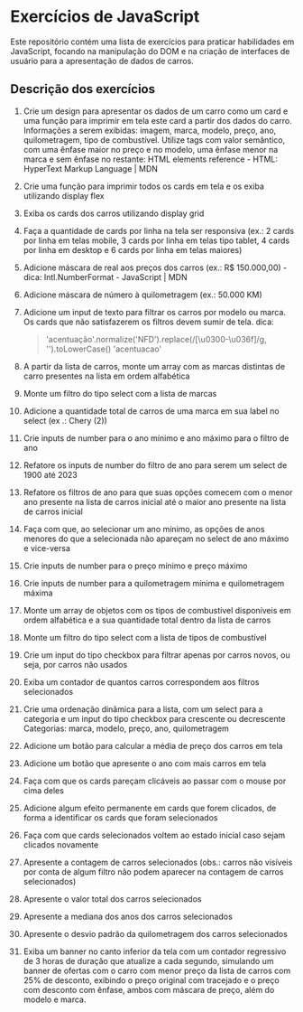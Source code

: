 # Exercícios de JavaScript

Este repositório contém uma lista de exercícios para praticar habilidades em JavaScript, focando na manipulação do DOM e na criação de interfaces de usuário para a apresentação de dados de carros.

## Descrição dos exercícios

1. Crie um design para apresentar os dados de um carro como um card e uma função para imprimir em tela este card a partir dos dados do carro. Informações a serem exibidas: imagem, marca, modelo, preço, ano, quilometragem, tipo de combustível.
   Utilize tags com valor semântico, com uma ênfase maior no preço e no modelo, uma ênfase menor na marca e sem ênfase no restante: HTML elements reference - HTML: HyperText Markup Language | MDN

2. Crie uma função para imprimir todos os cards em tela e os exiba utilizando display flex

3. Exiba os cards dos carros utilizando display grid

4. Faça a quantidade de cards por linha na tela ser responsiva (ex.: 2 cards por linha em telas mobile, 3 cards por linha em telas tipo tablet, 4 cards por linha em desktop e 6 cards por linha em telas maiores)

5. Adicione máscara de real aos preços dos carros (ex.: R$ 150.000,00) - dica: Intl.NumberFormat - JavaScript | MDN

6. Adicione máscara de número à quilometragem (ex.: 50.000 KM)

7. Adicione um input de texto para filtrar os carros por modelo ou marca. Os cards que não satisfazerem os filtros devem sumir de tela.
   dica:

   > 'acentuação'.normalize('NFD').replace(/[\u0300-\u036f]/g, '').toLowerCase()
   > 'acentuacao'

8. A partir da lista de carros, monte um array com as marcas distintas de carro presentes na lista em ordem alfabética

9. Monte um filtro do tipo select com a lista de marcas

10. Adicione a quantidade total de carros de uma marca em sua label no select (ex .: Chery (2))

11. Crie inputs de number para o ano mínimo e ano máximo para o filtro de ano

12. Refatore os inputs de number do filtro de ano para serem um select de 1900 até 2023

13. Refatore os filtros de ano para que suas opções comecem com o menor ano presente na lista de carros inicial até o maior ano presente na lista de carros inicial

14. Faça com que, ao selecionar um ano mínimo, as opções de anos menores do que a selecionada não apareçam no select de ano máximo e vice-versa

15. Crie inputs de number para o preço mínimo e preço máximo

16. Crie inputs de number para a quilometragem mínima e quilometragem máxima

17. Monte um array de objetos com os tipos de combustível disponíveis em ordem alfabética e a sua quantidade total dentro da lista de carros

18. Monte um filtro do tipo select com a lista de tipos de combustível

19. Crie um input do tipo checkbox para filtrar apenas por carros novos, ou seja, por carros não usados

20. Exiba um contador de quantos carros correspondem aos filtros selecionados

21. Crie uma ordenação dinâmica para a lista, com um select para a categoria e um input do tipo checkbox para crescente ou decrescente
    Categorias: marca, modelo, preço, ano, quilometragem

22. Adicione um botão para calcular a média de preço dos carros em tela

23. Adicione um botão que apresente o ano com mais carros em tela

24. Faça com que os cards pareçam clicáveis ao passar com o mouse por cima deles

25. Adicione algum efeito permanente em cards que forem clicados, de forma a identificar os cards que foram selecionados

26. Faça com que cards selecionados voltem ao estado inicial caso sejam clicados novamente

27. Apresente a contagem de carros selecionados (obs.: carros não visíveis por conta de algum filtro não podem aparecer na contagem de carros selecionados)

28. Apresente o valor total dos carros selecionados

29. Apresente a mediana dos anos dos carros selecionados

30. Apresente o desvio padrão da quilometragem dos carros selecionados

31. Exiba um banner no canto inferior da tela com um contador regressivo de 3 horas de duração que atualize a cada segundo, simulando um banner de ofertas com o carro com menor preço da lista de carros com 25% de desconto, exibindo o preço original com tracejado e o preço com desconto com ênfase, ambos com máscara de preço, além do modelo e marca.
